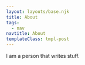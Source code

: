 ```yaml
---
layout: layouts/base.njk
title: About
tags:
  - nav
navtitle: About
templateClass: tmpl-post
---
```


I am a person that writes stuff.
